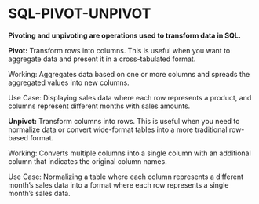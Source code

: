 # SQL-PIVOT-UNPIVOT

**Pivoting and unpivoting are operations used to transform data in SQL.**

**Pivot:** Transform rows into columns. This is useful when you want to aggregate data and present it in a cross-tabulated format.

Working: Aggregates data based on one or more columns and spreads the aggregated values into new columns.

Use Case: Displaying sales data where each row represents a product, and columns represent different months with sales amounts.

**Unpivot:** Transform columns into rows. This is useful when you need to normalize data or convert wide-format tables into a more traditional row-based format.

Working: Converts multiple columns into a single column with an additional column that indicates the original column names.

Use Case: Normalizing a table where each column represents a different month’s sales data into a format where each row represents a single month’s sales data.
